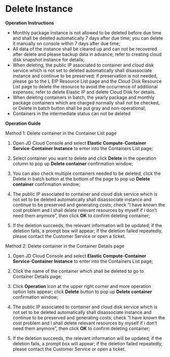 
# Delete Instance

**Operation Instructions**
- Monthly package instance is not allowed to be deleted before due time and shall be deleted automatically 7 days after due time; you can delete it manually on console within 7 days after due time;
- All data of the instance shall be cleared up and can not be recovered after delete and please backup data in advance; refer to creating cloud disk snapshot instance for details;
- When deleting, the public IP associated to container and cloud disk service which is not set to deleted automatically shall disassociate instance and continue to be preserved; if preservation is not needed, please go to the L EIP Resource List page and the Cloud Disk Resource List page to delete the resource to avoid the occurrence of additional expenses; refer to delete Elastic IP and delete Cloud Disk for details.
- When deleting containers in batch, the yearly package and monthly package containers which are charged normally shall not be checked, or Delete in batch button shall be put gray and non-operational;
- Containers in the intermediate status can not be deleted

**Operation Guide**

Method 1: Delete container in the Container List page

1. Open JD Cloud Console and select **Elastic Compute**-**Container Service**-**Container Instance** to enter into the Containers List page;

2. Select container you want to delete and click **Delete** in the operation column to pop up **Delete container** confirmation window;

3. You can also check multiple containers needed to be deleted, click the Delete in batch button at the bottom of the page to pop up **Delete container** confirmation window;

4. The public IP associated to container and cloud disk service which is not set to be deleted automatically shall disassociate instance and continue to be preserved and generating costs; check “I have known the cost problem and I shall delete relevant resources by myself if i don’t need them anymore”, then click **OK** to confirm deleting container;

5. If the deletion succeeds, the relevant information will be updated; if the deletion fails, a prompt box will appear; if the deletion failed repeatedly, please contact the Customer Service or open a ticket.

Method 2: Delete container in the Container Details page

1. Open JD Cloud Console and select **Elastic Compute**-**Container Service**-**Container Instance** to enter into the Containers List page;

2. Click the name of the container which shall be deleted to go to Container Details page;

3. Click **Operation** icon at the upper right corner and more operation option lists appear; click **Delete** button to pop up **Delete container** confirmation window;

4. The public IP associated to container and cloud disk service which is not set to be deleted automatically shall disassociate instance and continue to be preserved and generating costs; check “I have known the cost problem and I shall delete relevant resources by myself if i don’t need them anymore”, then click **OK** to confirm deleting container;

5. If the deletion succeeds, the relevant information will be updated; if the deletion fails, a prompt box will appear; if the deletion failed repeatedly, please contact the Customer Service or open a ticket.